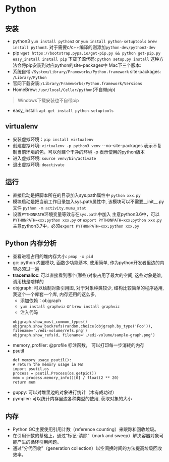 # Python
## 安装
- python3
`yum install python3` or `yum install python-setuptools`
`brew install python3`. 对于需要c/c++编译的则添加`python-dev/python3-dev`
- pip
    `wget https://bootstrap.pypa.io/get-pip.py && python get-pip.py`
    `easy_install install pip`
    下载了源代码: `python setup.py install`
    这种方法会将pip安装到对应python的site-packages中
Mac下三个版本:
- 系统自带:`/System/Library/Frameworks/Python.framework` site-packages: `/Library/Python`
- 官网下载安装:`/Library/Frameworks/Python.framework/Versions`
- HomeBrew: `/usr/local/Cellar/python`(不自带pip)
> Windows下载安装也不自带pip
- easy_install: `apt-get install python-setuptools`
## virtualenv
- 安装虚拟环境：`pip install virtualenv`
- 创建虚拟环境: `virtualenv -p python3 venv`
    --no-site-packages 表示不复制当前环境的包，可以创建个干净的环境
    -p 表示使用的python版本
- 进入虚拟环境: `source venv/bin/activate`
- 退出虚拟环境: `deactivate`
## 运行
- 直接启动是把脚本所在的目录加入sys.path属性中
  `python xxx.py`
- 模块启动是把当前工作目录加入sys.path属性中, 该模块可以不需要__init__.py文件
  `python -m activity.mumu_stat`
- 设置`PYTHONPATH`环境变量等效与在`sys.path`中加入
    主意python3.6中，可以`PYTHONPATH=xxx;python xxx.py` or `export PYTHONPATH=xxx;python xxx.py`
    主意python3.7中，必须`export PYTHONPATH=xxx;python xxx.py`

## Python 内存分析
- 查看进程占用的堆内存大小: `pmap -x pid`
- gc: python 内置模块, 函数少功能基本, 使用简单, 作为python开发者里边的内容必须过一遍
- **tracemalloc**: 可以直接看到哪个(哪些)对象占用了最大的空间, 这些对象是谁, 调用栈是啥样的
- objgraph: 可以绘制对象引用图, 对于对象种类较少, 结构比较简单的程序适用, 我这个一个库套一个库, 内存还用的这么多,
    - 添加依赖：objgraph 
    - `yum install graphviz` or `brew install graphviz`
    -  注入代码
    ```
    objgraph.show_most_common_types()
    objgraph.show_backrefs(random.choice(objgraph.by_type('Foo')), filename='./edi-volume/refs.png')
    objgraph.show_refs(d, filename='./edi-volume/sample-graph.png')
    ```
- memory_profiler:
    @profile 标注函数， 可以打印每一步消耗的内存
- psutil
    ```
    def memory_usage_psutil():
    # return the memory usage in MB
    import psutil,os
    process = psutil.Process(os.getpid())
    mem = process.memory_info()[0] / float(2 ** 20)
    return mem
    ```
- guppy: 可以对堆里边的对象进行统计（木有成功过）   
- pympler: 可以统计内存里边各种类型的使用, 获取对象的大小
## 内存
- Python GC主要使用引用计数（reference counting）来跟踪和回收垃圾。
- 在引用计数的基础上，通过“标记-清除”（mark and sweep）解决容器对象可能产生的循环引用问题。
- 通过“分代回收”（generation collection）以空间换时间的方法提高垃圾回收效率。